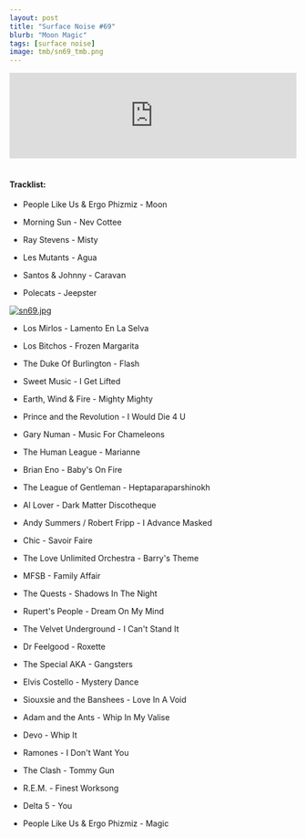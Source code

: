 ```yaml
---
layout: post
title: "Surface Noise #69"
blurb: "Moon Magic"
tags: [surface noise]
image: tmb/sn69_tmb.png
---
```


<iframe scrolling="no" id="hearthis_at_track_4006828" width="100%" height="150" src="https://hearthis.at/embed/4006828/transparent_black/?hcolor=&color=&style=2&block_size=2&block_space=1&background=1&waveform=0&cover=0&autoplay=0&css=" frameborder="0" allowtransparency allow="autoplay"><p>Listen to <a href="https://hearthis.at/zerocc/surface-noise-69-141119/" target="_blank">Surface Noise #69 (14/11/19)</a> <span>by</span><a href="https://hearthis.at/zerocc/" target="_blank" >Zero</a> <span>on</span> <a href="https://hearthis.at/" target="_blank">hearthis.at</a></p></iframe>
&nbsp;

#### Tracklist:

- People Like Us & Ergo Phizmiz - Moon
- Morning Sun  - Nev Cottee
- Ray Stevens - Misty

- Les Mutants - Agua
- Santos & Johnny - Caravan
- Polecats - Jeepster

[![sn69.jpg](https://i.postimg.cc/SK5xT1fd/sn69.jpg)](https://postimg.cc/Z98m0cgv)

- Los Mirlos - Lamento En La Selva
- Los Bitchos - Frozen Margarita
- The Duke Of Burlington - Flash

- Sweet Music - I Get Lifted
- Earth, Wind & Fire - Mighty Mighty
- Prince and the Revolution - I Would Die 4 U

- Gary Numan - Music For Chameleons
- The Human League - Marianne
- Brian Eno - Baby's On Fire

- The League of Gentleman - Heptaparaparshinokh
- Al Lover - Dark Matter Discotheque
- Andy Summers / Robert Fripp - I Advance Masked

- Chic - Savoir Faire
- The Love Unlimited Orchestra - Barry's Theme
- MFSB - Family Affair

- The Quests - Shadows In The Night
- Rupert's People - Dream On My Mind
- The Velvet Underground - I Can't Stand It

- Dr Feelgood - Roxette
- The Special AKA - Gangsters
- Elvis Costello - Mystery Dance

- Siouxsie and the Banshees - Love In A Void
- Adam and the Ants - Whip In My Valise
- Devo - Whip It

- Ramones - I Don't Want You
- The Clash - Tommy Gun
- R.E.M. - Finest Worksong
- Delta 5 - You

- People Like Us & Ergo Phizmiz - Magic
